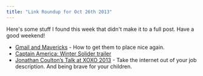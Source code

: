 ```yaml
---
title: "Link Roundup for Oct 26th 2013"
---
```

<p>Here's some stuff I found this week that didn't make it to a full post. Have a good weekend!</p>
<ul>
<li><a href="https://tidbits.com/article/14219">Gmail and Mavericks</a> - How to get them to place nice again.</li>
<li><a href="http://trailers.apple.com/trailers/marvel/captainamericathewintersoldier/">Captain America: Winter Solider trailer</a></li>
<li><a href="http://youtu.be/xtcjRyoOGIs">Jonathan Coulton’s Talk at XOXO 2013</a> - Take the internet out of your job description. And being brave for your children.</li>
</ul>
